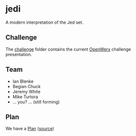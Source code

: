 # jedi

A modern interpretation of the Jed set.

## Challenge

The [challenge](https://github.com/TeamJedi/TeamJedi.github.io/tree/master/challenge) folder contains the current [OpenWerx](http://www.sofwerx.org/event/openwerx_event/) challenge presentation.

## Team

- Ian Blenke
- Begian Chuck
- Jeremy White
- Mike Turtora
- ... you? ... (still forming)

## Plan

We have a [Plan](https://teamjedi.github.io/Plan.html) ([source](https://github.com/TeamJedi/TeamJedi.github.io/blob/master/_includes/Plan.md))

